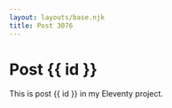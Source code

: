 ```yaml
---
layout: layouts/base.njk
title: Post 3076
---
```


# Post {{ id }}

This is post {{ id }} in my Eleventy project.
